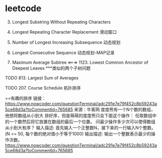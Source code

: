 # leetcode

3. Longest Substring Without Repeating Characters

424. Longest Repeating Character Replacement
滑动窗口

673. Number of Longest Increasing Subsequence
动态规划

128. Longest Consecutive Sequence
动态规划-MAP记录

1120. Maximum Average Subtree <===> 1123. Lowest Common Ancestor of Deepest Leaves
***类似的两个子树问题


TODO
813. Largest Sum of Averages

TODO
207. Course Schedule
拓扑排序

==有趣的排序
链接：https://www.nowcoder.com/questionTerminal/adc291e7e79f452c8b59243a5ce68d3a?toCommentId=765685
来源：牛客网
度度熊有一个N个数的数组，他想将数组从小到大 排好序，但是萌萌的度度熊只会下面这个操作：
任取数组中的一个数然后将它放置在数组的最后一个位置。
问最少操作多少次可以使得数组从小到大有序？
输入描述:
首先输入一个正整数N，接下来的一行输入N个整数。(N <= 50, 每个数的绝对值小于等于1000)
输出描述:
输出一个整数表示最少的操作次数。
https://www.nowcoder.com/questionTerminal/adc291e7e79f452c8b59243a5ce68d3a?toCommentId=765685

